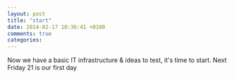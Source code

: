 ```yaml
---
layout: post
title: "start"
date: 2014-02-17 10:36:41 +0100
comments: true
categories: 
---
```


Now we have a basic IT infrastructure & ideas to test, it's time to start. Next Friday 21 is our first day

